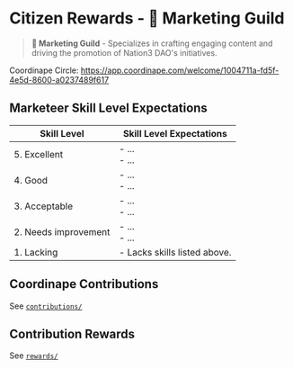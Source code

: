 # Citizen Rewards - 🎥 Marketing Guild

> **🎥 Marketing Guild** - Specializes in crafting engaging content and driving the promotion of Nation3 DAO's initiatives.

Coordinape Circle: https://app.coordinape.com/welcome/1004711a-fd5f-4e5d-8600-a0237489f617

## Marketeer Skill Level Expectations

| Skill Level          	| Skill Level Expectations     	|
|----------------------	|------------------------------	|
| 5. Excellent         	| - ...<br>- ...               	|
| 4. Good              	| - ...<br>- ...               	|
| 3. Acceptable        	| - ...<br>- ...               	|
| 2. Needs improvement 	| - ...<br>- ...               	|
| 1. Lacking           	| - Lacks skills listed above. 	|

## Coordinape Contributions

See [`contributions/`](contributions/)

## Contribution Rewards

See [`rewards/`](rewards/)
